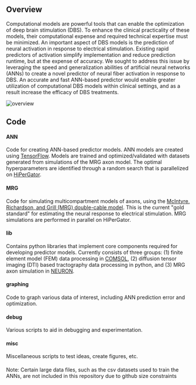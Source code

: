 ## Overview

Computational models are powerful tools that can enable the optimization of deep brain stimulation (DBS). To enhance the clinical practicality of these models, their computational expense and required technical expertise must be minimized. An important aspect of DBS models is the prediction of neural activation in response to electrical stimulation. Existing rapid predictors of activation simplify implementation and reduce prediction runtime, but at the expense of accuracy. We sought to address this issue by leveraging the speed and generalization abilities of artificial neural networks (ANNs) to create a novel predictor of neural fiber activation in response to DBS. An accurate and fast ANN-based predictor would enable greater utilization of computational DBS models within clinical settings, and as a result increase the efficacy of DBS treatments.

![overview](https://github.com/jgolabek/ANN_Rapid_Predictor/blob/main/images/overview.PNG)

## Code

#### ANN
Code for creating ANN-based predictor models. ANN models are created using [TensorFlow](https://www.tensorflow.org/). Models are trained and optimized/validated with datasets generated from simulations of the MRG axon model. The optimal hyperparameters are identified through a random search that is parallelized on [HiPerGator](https://www.rc.ufl.edu/about/hipergator/).

#### MRG
Code for simulating multicompartment models of axons, using the [McIntyre, Richardson, and Grill (MRG) double-cable model](https://journals.physiology.org/doi/full/10.1152/jn.00353.2001). This is the current "gold standard" for estimating the neural response to electrical stimulation. MRG simulations are performed in parallel on HiPerGator.

#### lib
Contains python libraries that implement core components required for developing predictor models. Currently consists of three groups:  (1) finite element model (FEM) data processing in [COMSOL](https://www.comsol.com/), (2) diffusion tensor imaging (DTI) based tractography data processing in python, and (3) MRG axon simulation in [NEURON](https://neuron.yale.edu/neuron/). 

#### graphing
Code to graph various data of interest, including ANN prediction error and optimization.

#### debug
Various scripts to aid in debugging and experimentation.

#### misc
Miscellaneous scripts to test ideas, create figures, etc.

####
Note: Certain large data files, such as the csv datasets used to train the ANNs, are not included in this repository due to github size constraints